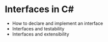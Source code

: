 # Interfaces in C#

- How to declare and implement an interface
- Interfaces and testability
- Interfaces and extensibility